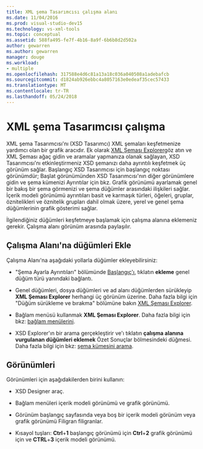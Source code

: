 ```yaml
---
title: XML şema Tasarımcısı çalışma alanı
ms.date: 11/04/2016
ms.prod: visual-studio-dev15
ms.technology: vs-xml-tools
ms.topic: conceptual
ms.assetid: 588fa495-fe7f-4b16-8a9f-6b6b8d2d502a
author: gewarren
ms.author: gewarren
manager: douge
ms.workload:
- multiple
ms.openlocfilehash: 317588e4d6c81a13a18c036a040508a1adebafcb
ms.sourcegitcommit: d1824ab926ebbc4a8057163e0edeaf35cec57433
ms.translationtype: MT
ms.contentlocale: tr-TR
ms.lasthandoff: 05/24/2018
---
```

# <a name="xml-schema-designer-workspace"></a>XML şema Tasarımcısı çalışma

XML şema Tasarımcısı'nı (XSD Tasarımcı) XML şemaları keşfetmenize yardımcı olan bir grafik aracıdır. Ek olarak [XML Şeması Explorer](../xml-tools/xml-schema-explorer.md)göz atın ve XML Şeması ağaç gidin ve aramalar yapmanıza olanak sağlayan, XSD Tasarımcısı'nı etkinleştirmeniz XSD şemanızı daha ayrıntılı keşfetmek üç görünüm sağlar. Başlangıç XSD Tasarımcısı için başlangıç noktası görünümdür; Başlat görünümünden XSD Tasarımcısı'nın diğer görünümlere gidin ve şema kümenizi Ayrıntılar için bkz. Grafik görünümü ayarlamak genel bir bakış bir şema görmenizi ve şema düğümler arasındaki ilişkileri sağlar. İçerik modeli görünümü ayrıntıları basit ve karmaşık türleri, öğeleri, gruplar, öznitelikleri ve öznitelik grupları dahil olmak üzere, yerel ve genel şema düğümlerinin grafik gösterimi sağlar.

İlgilendiğiniz düğümleri keşfetmeye başlamak için çalışma alanına eklemeniz gerekir. Çalışma alanı görünüm arasında paylaşılır.

## <a name="add-nodes-to-the-workspace"></a>Çalışma Alanı'na düğümleri Ekle

Çalışma Alanı'na aşağıdaki yollarla düğümler ekleyebilirsiniz:

-   "Şema Ayarla Ayrıntıları" bölümünde [Başlangıç'ı](../xml-tools/start-view.md), tıklatın **ekleme** genel düğüm türü yanındaki bağlantı.

-   Genel düğümleri, dosya düğümleri ve ad alanı düğümlerden sürükleyip **XML Şeması Explorer** herhangi üç görünüm üzerine. Daha fazla bilgi için "Düğüm sürükleme ve bırakma" bölümüne bakın [XML Şeması Explorer](../xml-tools/xml-schema-explorer.md).

-   Bağlam menüsü kullanmak **XML Şeması Explorer**. Daha fazla bilgi için bkz: [bağlam menülerini](../xml-tools/context-menus-xml-schema-explorer.md).

-   XSD Explorer'ın bir arama gerçekleştirir ve'ı tıklatın **çalışma alanına vurgulanan düğümleri eklemek** Özet Sonuçlar bölmesindeki düğmesi. Daha fazla bilgi için bkz: [şema kümesini arama](../xml-tools/searching-the-schema-set.md).

## <a name="switch-views"></a>Görünümleri

Görünümleri için aşağıdakilerden birini kullanın:

-   XSD Designer araç.

-   Bağlam menüleri içerik modeli görünümü ve grafik görünümü.

-   Görünüm başlangıç sayfasında veya boş bir içerik modeli görünüm veya grafik görünümü Filigran filigranlar.

-   Kısayol tuşları: **Ctrl**+**1** başlangıç görünümü için **Ctrl**+**2** grafik görünümü için ve  **CTRL**+**3** içerik modeli görünümü.